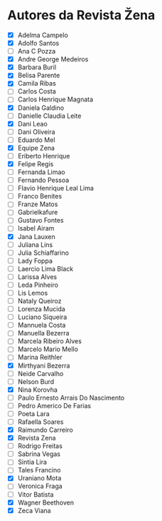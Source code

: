 # Autores da Revista Žena

- [x] Adelma Campelo
- [x] Adolfo Santos
- [ ] Ana C Pozza
- [x] Andre George Medeiros
- [x] Barbara Buril
- [x] Belisa Parente
- [x] Camila Ribas
- [ ] Carlos Costa
- [ ] Carlos Henrique Magnata
- [x] Daniela Galdino
- [ ] Danielle Claudia Leite
- [X] Dani Leao
- [ ] Dani Oliveira
- [ ] Eduardo Mel
- [x] Equipe Zena
- [ ] Eriberto Henrique
- [x] Felipe Regis
- [ ] Fernanda Limao
- [ ] Fernando Pessoa
- [ ] Flavio Henrique Leal Lima
- [ ] Franco Benites
- [ ] Franze Matos
- [ ] Gabrielkafure
- [ ] Gustavo Fontes
- [ ] Isabel Airam
- [x] Jana Lauxen
- [ ] Juliana  Lins
- [ ] Julia Schiaffarino
- [ ] Lady Foppa
- [ ] Laercio Lima Black
- [ ] Larissa Alves
- [ ] Leda Pinheiro
- [ ] Lis Lemos
- [ ] Nataly Queiroz
- [ ] Lorenza Mucida
- [ ] Luciano Siqueira
- [ ] Mannuela Costa
- [ ] Manuella Bezerra
- [ ] Marcela Ribeiro Alves
- [ ] Marcelo Mario Mello
- [ ] Marina Reithler	
- [x] Mirthyani Bezerra
- [ ] Neide Carvalho
- [ ] Nelson Burd
- [x] Nina Korovha
- [ ] Paulo Ernesto Arrais Do Nascimento
- [ ] Pedro Americo De Farias
- [ ] Poeta Lara
- [ ] Rafaella Soares
- [x] Raimundo Carreiro
- [x] Revista Zena
- [ ] Rodrigo Freitas
- [ ] Sabrina Vegas
- [ ] Sintia Lira
- [ ] Tales Francino
- [x] Uraniano Mota
- [ ] Veronica Fraga
- [ ] Vitor Batista
- [x] Wagner Beethoven
- [x] Zeca Viana
